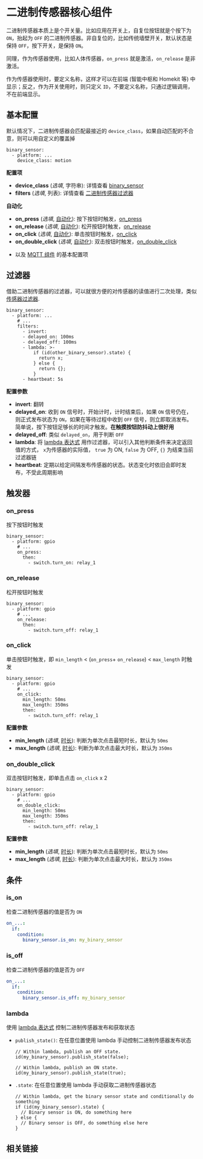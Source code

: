 # 二进制传感器核心组件

二进制传感器本质上是个开关量。比如应用在开关上，自复位按钮就是个按下为 `ON`，抬起为 `OFF` 的二进制传感器。非自复位的，比如传统墙壁开关，默认状态是保持 `OFF`，按下开关，是保持 `ON`。

同理，作为传感器使用，比如人体传感器，`on_press` 就是激活，`on_release` 是非激活。

作为传感器使用时，要定义名称，这样才可以在前端 (智能中枢和 Homekit 等) 中显示；反之，作为开关使用时，则只定义 `ID`，不要定义名称，只通过逻辑调用，不在前端显示。



## 基本配置

默认情况下，二进制传感器会匹配最接近的 `device_class`，如果自动匹配的不合意，则可以用自定义的覆盖掉

```
binary_sensor:
  - platform: ...
    device_class: motion
```

**配置项**

- **device_class** (*选填*, 字符串): 详情查看 [binary_sensor](ctl/components/binary_sensor)
- **filters** (*选填*, 列表):  详情查看 [二进制传感器过滤器](#过滤器)

**自动化**

- **on_press** (*选填*, [自动化](mqtt/guides/automations)): 按下按钮时触发，[on_press](mqtt/components/binary_sensor/#on_press)
- **on_release** (*选填*, [自动化](mqtt/guides/automations)): 松开按钮时触发，[on_release](mqtt/components/binary_sensor/#on_release)
- **on_click** (*选填*, [自动化](mqtt/guides/automations)): 单击按钮时触发，[on_click](mqtt/components/binary_sensor/#on_click)
- **on_double_click** (*选填*, [自动化](mqtt/guides/automations)): 双击按钮时触发，[on_double_click](mqtt/components/binary_sensor/#on_double_click)
<!-- - **on_multi_click** (*选填*, [自动化](mqtt/guides/automations)): -->
- 以及 [MQTT 组件](mqtt/components/mqtt#MQTT-组件基本配置项) 的基本配置项



## 过滤器

借助二进制传感器的过滤器，可以就很方便的对传感器的读值进行二次处理，类似 [传感器过滤器](mqtt/components/sensor/#过滤器).

```
binary_sensor:
  - platform: ...
    # ...
    filters:
      - invert:
      - delayed_on: 100ms
      - delayed_off: 100ms
      - lambda: >-
          if (id(other_binary_sensor).state) {
            return x;
          } else {
            return {};
          }
      - heartbeat: 5s
```

**配置参数**

- **invert**: 翻转
- **delayed_on**: 收到 `ON` 信号时，开始计时，计时结束后，如果 `ON` 信号仍在，则正式发布状态为 `ON`，如果在等待过程中收到 `OFF` 信号，则立即取消发布。简单说，按下按钮足够长的时间才触发。**在触摸按钮防抖动上很好用**
- **delayed_off**: 类似 `delayed_on`，用于判断 `OFF`
- **lambda**: 将 [lambda 表达式](mqtt/guides/automations#lambda-表达式) 用作过滤器，可以引入其他判断条件来决定返回值的方式， `x`为传感器的实际值， `true` 为 ON, `false` 为 OFF, `{}` 为结束当前过滤器链
- **heartbeat**: 定期以给定间隔发布传感器的状态。状态变化时依旧会即时发布，不受此周期影响




## 触发器

### on_press

按下按钮时触发

```
binary_sensor:
  - platform: gpio
    # ...
    on_press:
      then:
        - switch.turn_on: relay_1
```


### on_release

松开按钮时触发

```
binary_sensor:
  - platform: gpio
    # ...
    on_release:
      then:
        - switch.turn_off: relay_1
```

### on_click

单击按钮时触发，即 `min_length` < (`on_press`+ `on_release`) < `max_length` 时触发

```
binary_sensor:
  - platform: gpio
    # ...
    on_click:
      min_length: 50ms
      max_length: 350ms
      then:
        - switch.turn_off: relay_1
```

**配置参数**

- **min_length** (*选填*, [时长](mqtt/guides/configuration-types#时长)): 判断为单次点击最短时长，默认为 `50ms`
- **max_length** (*选填*, [时长](mqtt/guides/configuration-types#时长)): 判断为单次点击最大时长，默认为 `350ms`


### on_double_click

双击按钮时触发，即单击点击 `on_click` x 2

```
binary_sensor:
  - platform: gpio
    # ...
    on_double_click:
      min_length: 50ms
      max_length: 350ms
      then:
        - switch.turn_off: relay_1
```

**配置参数**

- **min_length** (*选填*, [时长](mqtt/guides/configuration-types#时长)): 判断为单次点击最短时长，默认为 `50ms`
- **max_length** (*选填*, [时长](mqtt/guides/configuration-types#时长)): 判断为单次点击最大时长，默认为 `350ms`


<!-- ### `on_multi_click` -->


## 条件


### is_on

检查二进制传感器的值是否为 `ON`

```yaml
on_...:
  if:
    condition:
      binary_sensor.is_on: my_binary_sensor
```


### is_off

检查二进制传感器的值是否为 `OFF`

```yaml
on_...:
  if:
    condition:
      binary_sensor.is_off: my_binary_sensor
```


### lambda

使用 [lambda 表达式](mqtt/guides/automations#lambda-表达式) 控制二进制传感器发布和获取状态


- `publish_state()`: 在任意位置使用 lambda 手动控制二进制传感器发布状态

  ```
  // Within lambda, publish an OFF state.
  id(my_binary_sensor).publish_state(false);
  
  // Within lambda, publish an ON state.
  id(my_binary_sensor).publish_state(true);
  ```

- `.state`: 在任意位置使用 lambda 手动获取二进制传感器状态

  ```
  // Within lambda, get the binary sensor state and conditionally do something
  if (id(my_binary_sensor).state) {
    // Binary sensor is ON, do something here
  } else {
    // Binary sensor is OFF, do something else here
  }
  ```




## 相关链接

